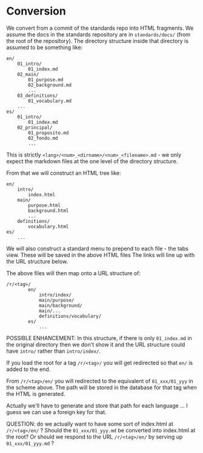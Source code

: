 Conversion
==========

We convert from a commit of the standards repo into HTML fragments.  We assume
the docs in the standards repository are in `standards/docs/` (from the root of
the repository).  The directory structure inside that directory is assumed to
be something like:

    en/
        01_intro/
            01_index.md
        02_main/
            01_purpose.md
            02_background.md
            ...
        03_definitions/
            01_vocabulary.md
        ...
    es/
        01_intro/
            01_index.md
        02_principal/
            01_proposito.md
            02_fondo.md
            ...

This is strictly `<lang>/<num>_<dirname>/<num>_<filename>.md` - we only expect
the markdown files at the one level of the directory structure.

From that we will construct an HTML tree like:

    en/
        intro/
            index.html
        main/
            purpose.html
            background.html
            ...
        definitions/
            vocabulary.html
    es/
        ...

We will also construct a standard menu to prepend to each file - the tabs view.
These will be saved in the above HTML files The links will line up with the URL
structure below.

The above files will then map onto a URL structure of:

    /r/<tag>/
            en/
                intro/index/
                main/purpose/
                main/background/
                main/...
                definitions/vocabulary/
            es/
                ...

POSSIBLE ENHANCEMENT: In this structure, if there is only `01_index.md` in the
original directory then we don't show it and the URL structure could have
`intro/` rather than `intro/index/`.

If you load the root for a tag `/r/<tag>/` you will get redirected so that
`en/` is added to the end.

From `/r/<tag>/en/` you will redirected to the equivalent of `01_xxx/01_yyy`
in the scheme above.  The path will be stored in the database for that tag when
the HTML is generated.

Actually we'll have to generate and store that path for each language ...  I
guess we can use a foreign key for that.

QUESTION: do we actually want to have some sort of index.html at `/r/<tag>/en/` ?
Should the `01_xxx/01_yyy.md` be converted into index.html at the root?  Or
should we respond to the URL `/r/<tag>/en/` by serving up `01_xxx/01_yyy.md` ?
